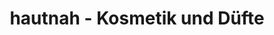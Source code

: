 ---
title: "hautnah - Kosmetik und Düfte"
url: /beckum/hautnah-kosmetik-und-duefte/
shop: Kosmetik
---